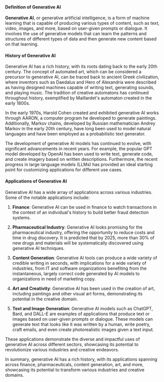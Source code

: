 #### Definition of Generative AI
**Generative AI**, or generative artificial intelligence, is a form of machine learning that is capable of producing various types of content, such as text, video, images, and more, based on user-given prompts or dialogue. It involves the use of generative models that can learn the patterns and structures of different types of data and then generate new content based on that learning.

#### History of Generative AI
Generative AI has a rich history, with its roots dating back to the early 20th century. The concept of automated art, which can be considered a precursor to generative AI, can be traced back to ancient Greek civilization, where inventors such as Daedalus and Hero of Alexandria were described as having designed machines capable of writing text, generating sounds, and playing music. The tradition of creative automatons has continued throughout history, exemplified by Maillardet's automaton created in the early 1800s.

In the early 1970s, Harold Cohen created and exhibited generative AI works through AARON, a computer program he developed to generate paintings. Additionally, Markov chains, developed by Russian mathematician Andrey Markov in the early 20th century, have long been used to model natural languages and have been employed as a probabilistic text generator.

The development of generative AI models has continued to evolve, with significant advancements in recent years. For example, the popular GPT model developed by OpenAI has been used to write text, generate code, and create imagery based on written descriptions. Furthermore, the recent progress in large language models (LLMs) has provided an ideal starting point for customizing applications for different use cases.

#### Applications of Generative AI
Generative AI has a wide array of applications across various industries. Some of the notable applications include:

1. **Finance**: Generative AI can be used in finance to watch transactions in the context of an individual's history to build better fraud detection systems.

2. **Pharmaceutical Industry**: Generative AI looks promising for the pharmaceutical industry, offering the opportunity to reduce costs and time in drug discovery. It is predicted that by 2025, more than 30% of new drugs and materials will be systematically discovered using generative AI techniques.

3. **Content Generation**: Generative AI tools can produce a wide variety of credible writing in seconds, with implications for a wide variety of industries, from IT and software organizations benefiting from the instantaneous, largely correct code generated by AI models to organizations in need of marketing copy.

4. **Art and Creativity**: Generative AI has been used in the creation of art, including paintings and other visual art forms, demonstrating its potential in the creative domain.

5. **Text and Image Generation**: Generative AI models such as ChatGPT, Bard, and DALL-E are examples of applications that produce text or images based on user-given prompts or dialogue. These models can generate text that looks like it was written by a human, write poetry, craft emails, and even create photorealistic images given a text input.

These applications demonstrate the diverse and impactful uses of generative AI across different sectors, showcasing its potential to revolutionize various industries and creative endeavors.

In summary, generative AI has a rich history, with its applications spanning across finance, pharmaceuticals, content generation, art, and more, showcasing its potential to transform various industries and creative domains.